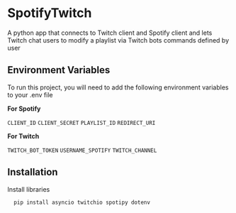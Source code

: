 
# SpotifyTwitch

A python app that connects to Twitch client and Spotify client and lets Twitch chat users to modify a playlist via Twitch bots commands defined by user
## Environment Variables

To run this project, you will need to add the following environment variables to your .env file

**For Spotify**

`CLIENT_ID`
`CLIENT_SECRET`
`PLAYLIST_ID`
`REDIRECT_URI`

**For Twitch**

`TWITCH_BOT_TOKEN`
`USERNAME_SPOTIFY`
`TWITCH_CHANNEL`


## Installation

Install libraries

```bash
  pip install asyncio twitchio spotipy dotenv
```
    